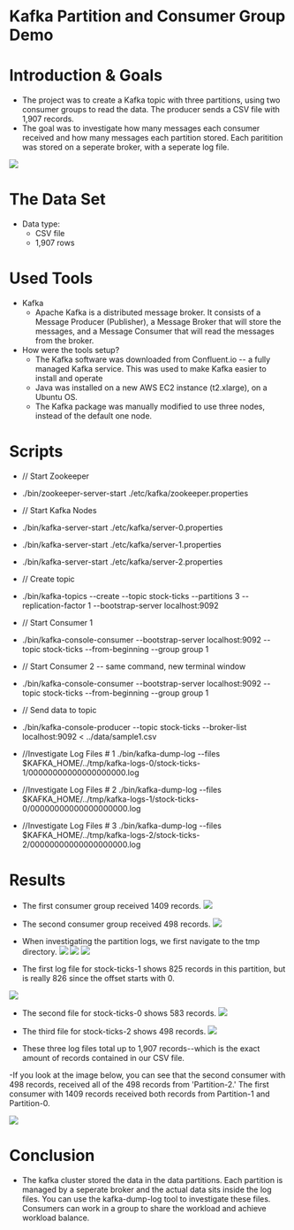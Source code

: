 # Kafka Partition and Consumer Group Demo

# Introduction & Goals
- The project was to create a Kafka topic with three partitions, using two consumer groups to read the data. The producer sends a CSV file with 1,907 records.
- The goal was to investigate how many messages each consumer received and how many messages each partition stored. Each paritition was stored on a seperate broker, with a seperate log file.

![](images/kafka_img_1.PNG)


# The Data Set
- Data type: 
  - CSV file
  - 1,907 rows

# Used Tools
- Kafka
  - Apache Kafka is a distributed message broker. It consists of a Message Producer (Publisher), a Message Broker that will store the messages, and a Message Consumer that will read the messages from the broker.
- How were the tools setup?
  - The Kafka software was downloaded from Confluent.io -- a fully managed Kafka service. This was used to make Kafka easier to install and operate
  - Java was installed on a new AWS EC2 instance (t2.xlarge), on a Ubuntu OS.
  - The Kafka package was manually modified to use three nodes, instead of the default one node.

# Scripts
- // Start Zookeeper
- ./bin/zookeeper-server-start ./etc/kafka/zookeeper.properties

- // Start Kafka Nodes
- ./bin/kafka-server-start ./etc/kafka/server-0.properties
- ./bin/kafka-server-start ./etc/kafka/server-1.properties
- ./bin/kafka-server-start ./etc/kafka/server-2.properties

- // Create topic
- ./bin/kafka-topics --create --topic stock-ticks --partitions 3 --replication-factor 1 --bootstrap-server localhost:9092

- // Start Consumer 1
- ./bin/kafka-console-consumer --bootstrap-server localhost:9092 --topic stock-ticks --from-beginning --group group 1

- // Start Consumer 2 -- same command, new terminal window
- ./bin/kafka-console-consumer --bootstrap-server localhost:9092 --topic stock-ticks --from-beginning --group group 1

- // Send data to topic
- ./bin/kafka-console-producer --topic stock-ticks --broker-list localhost:9092 < ../data/sample1.csv

- //Investigate Log Files # 1
./bin/kafka-dump-log --files $KAFKA_HOME/../tmp/kafka-logs-0/stock-ticks-1/00000000000000000000.log

- //Investigate Log Files # 2
./bin/kafka-dump-log --files $KAFKA_HOME/../tmp/kafka-logs-1/stock-ticks-0/00000000000000000000.log

- //Investigate Log Files # 3
./bin/kafka-dump-log --files $KAFKA_HOME/../tmp/kafka-logs-2/stock-ticks-2/00000000000000000000.log

# Results
- The first consumer group received 1409 records.
![](images/Group_1_output.PNG)
- The second consumer group received 498 records.
![](images/Group_2_output.PNG)

- When investigating the partition logs, we first navigate to the tmp directory.
![](images/tmp_1.PNG)
![](images/tmp_2.PNG)
![](images/tmp_3.PNG)

- The first log file for stock-ticks-1 shows 825 records in this partition, but is really 826 since the offset starts with 0.

![](images/stock-ticks-1.PNG)

- The second file for stock-ticks-0 shows 583 records.
![](images/stock-ticks-2.PNG)

- The third file for stock-ticks-2 shows 498 records.
![](images/stock-ticks-3.PNG)

- These three log files total up to 1,907 records--which is the exact amount of records contained in our CSV file.

-If you look at the image below, you can see that the second consumer with 498 records, received all of the 498 records from 'Partition-2.' The first consumer with 1409 records received both records from Partition-1 and Partition-0.

![](images/kafka_img_2.png)

# Conclusion
- The kafka cluster stored the data in the data partitions. Each partition is managed by a seperate broker and the actual data sits inside the log files. You can use the kafka-dump-log tool to investigate these files. Consumers can work in a group to share the workload and achieve workload balance.
